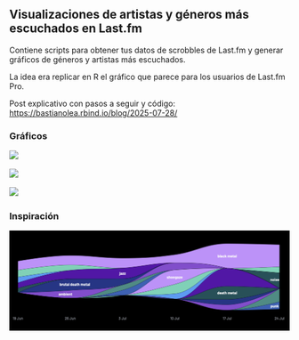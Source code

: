 ## Visualizaciones de artistas y géneros más escuchados en Last.fm

Contiene scripts para obtener tus datos de scrobbles de Last.fm y generar gráficos de géneros y artistas más escuchados.

La idea era replicar en R el gráfico que parece para los usuarios de Last.fm Pro.

Post explicativo con pasos a seguir y código: https://bastianolea.rbind.io/blog/2025-07-28/

### Gráficos
![](gráficos/lastfm_tags_bastimapache.png)

![](gráficos/lastfm_artists_bastimapache.png)

![](gráficos/lastfm_weekly_bastimapache_b.png)

### Inspiración

![](inspo.png)